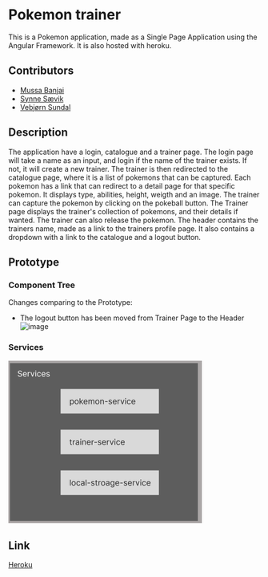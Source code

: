# Pokemon trainer
This is a Pokemon application, made as a Single Page Application using the Angular Framework. It is also hosted with heroku.


## Contributors
- [Mussa Banjai](https://gitlab.com/MoBanju)
- [Synne Sævik](https://gitlab.com/synnems)
- [Vebjørn Sundal](https://gitlab.com/vebsun95)

## Description
The application have a login, catalogue and a trainer page. The login page will take a name as an input, and login if the name of the trainer exists. If not, it will create a new trainer. The trainer is then redirected to the catalogue page, where it is a list of pokemons that can be captured. Each pokemon has a link that can redirect to a detail page for that specific pokemon.  It displays type, abilities, height, weigth and an image. The trainer can capture the pokemon by clicking on the pokeball button. The Trainer page displays the trainer's collection of pokemons, and their details if wanted. The trainer can also release the pokemon. The header contains the trainers name, made as a link to the trainers profile page. It also contains a dropdown with a link to the catalogue and a logout button.


## Prototype

### Component Tree
Changes comparing to the Prototype:
- The logout button has been moved from Trainer Page to the Header
![image](https://user-images.githubusercontent.com/58639309/192530755-1bd5b51e-6788-4d00-aaeb-ba6921daf3d2.png)


### Services
![service](./docs/services.png)


## Link
[Heroku](https://floating-atoll-81582.herokuapp.com)
